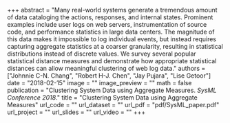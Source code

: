 +++
abstract = "Many real-world systems generate a tremendous amount of data cataloging the actions, responses, and internal states. Prominent examples include user logs on web servers, instrumentation of source code, and performance statistics in large data centers. The magnitude of this data makes it impossible to log individual events, but instead requires capturing aggregate statistics at a coarser granularity, resulting in statistical distributions instead of discrete values. We survey several popular statistical distance measures and demonstrate how appropriate statistical distances can allow meaningful clustering of web log data."
authors = ["Johnnie C-N. Chang", "Robert H-J. Chen", "Jay Pujara", "Lise Getoor"]
date = "2018-02-15"
image = ""
image_preview = ""
math = false
publication = "Clustering System Data
using Aggregate Measures. *SysML Conference 2018*."
title = "Clustering System Data using Aggregate Measures"
url_code = ""
url_dataset = ""
url_pdf = "pdf/SysML_paper.pdf"
url_project = ""
url_slides = ""
url_video = ""
+++
